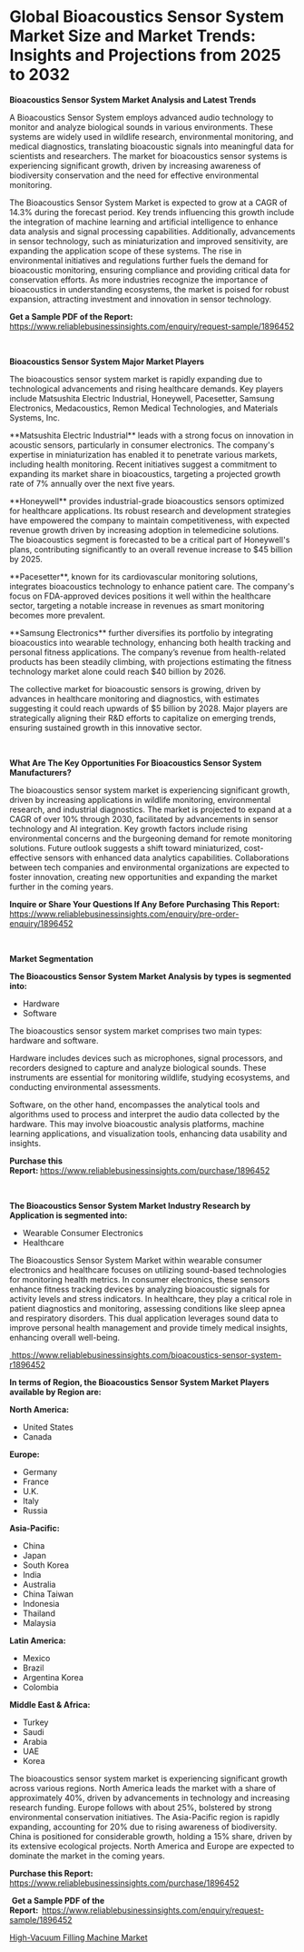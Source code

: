 <p><h1>Global Bioacoustics Sensor System Market Size and Market Trends: Insights and Projections from 2025 to 2032</h1></p><p><strong>Bioacoustics Sensor System Market Analysis and Latest Trends</strong></p>
<p><p>A Bioacoustics Sensor System employs advanced audio technology to monitor and analyze biological sounds in various environments. These systems are widely used in wildlife research, environmental monitoring, and medical diagnostics, translating bioacoustic signals into meaningful data for scientists and researchers. The market for bioacoustics sensor systems is experiencing significant growth, driven by increasing awareness of biodiversity conservation and the need for effective environmental monitoring. </p><p>The Bioacoustics Sensor System Market is expected to grow at a CAGR of 14.3% during the forecast period. Key trends influencing this growth include the integration of machine learning and artificial intelligence to enhance data analysis and signal processing capabilities. Additionally, advancements in sensor technology, such as miniaturization and improved sensitivity, are expanding the application scope of these systems. The rise in environmental initiatives and regulations further fuels the demand for bioacoustic monitoring, ensuring compliance and providing critical data for conservation efforts. As more industries recognize the importance of bioacoustics in understanding ecosystems, the market is poised for robust expansion, attracting investment and innovation in sensor technology.</p></p>
<p><strong>Get a Sample PDF of the Report:&nbsp;</strong> <a href="https://www.reliablebusinessinsights.com/enquiry/request-sample/1896452?utm_campaign=1837&utm_medium=2&utm_source=Github&utm_content=ia&utm_term=13012025&utm_id=bioacoustics-sensor-system">https://www.reliablebusinessinsights.com/enquiry/request-sample/1896452</a></p>
<p>&nbsp;</p>
<p><strong>Bioacoustics Sensor System Major Market Players</strong></p>
<p><p>The bioacoustics sensor system market is rapidly expanding due to technological advancements and rising healthcare demands. Key players include Matsushita Electric Industrial, Honeywell, Pacesetter, Samsung Electronics, Medacoustics, Remon Medical Technologies, and Materials Systems, Inc.</p><p>**Matsushita Electric Industrial** leads with a strong focus on innovation in acoustic sensors, particularly in consumer electronics. The company's expertise in miniaturization has enabled it to penetrate various markets, including health monitoring. Recent initiatives suggest a commitment to expanding its market share in bioacoustics, targeting a projected growth rate of 7% annually over the next five years.</p><p>**Honeywell** provides industrial-grade bioacoustics sensors optimized for healthcare applications. Its robust research and development strategies have empowered the company to maintain competitiveness, with expected revenue growth driven by increasing adoption in telemedicine solutions. The bioacoustics segment is forecasted to be a critical part of Honeywell's plans, contributing significantly to an overall revenue increase to $45 billion by 2025.</p><p>**Pacesetter**, known for its cardiovascular monitoring solutions, integrates bioacoustics technology to enhance patient care. The company's focus on FDA-approved devices positions it well within the healthcare sector, targeting a notable increase in revenues as smart monitoring becomes more prevalent.</p><p>**Samsung Electronics** further diversifies its portfolio by integrating bioacoustics into wearable technology, enhancing both health tracking and personal fitness applications. The company’s revenue from health-related products has been steadily climbing, with projections estimating the fitness technology market alone could reach $40 billion by 2026.</p><p>The collective market for bioacoustic sensors is growing, driven by advances in healthcare monitoring and diagnostics, with estimates suggesting it could reach upwards of $5 billion by 2028. Major players are strategically aligning their R&D efforts to capitalize on emerging trends, ensuring sustained growth in this innovative sector.</p></p>
<p>&nbsp;</p>
<p><strong>What Are The Key Opportunities For Bioacoustics Sensor System Manufacturers?</strong></p>
<p><p>The bioacoustics sensor system market is experiencing significant growth, driven by increasing applications in wildlife monitoring, environmental research, and industrial diagnostics. The market is projected to expand at a CAGR of over 10% through 2030, facilitated by advancements in sensor technology and AI integration. Key growth factors include rising environmental concerns and the burgeoning demand for remote monitoring solutions. Future outlook suggests a shift toward miniaturized, cost-effective sensors with enhanced data analytics capabilities. Collaborations between tech companies and environmental organizations are expected to foster innovation, creating new opportunities and expanding the market further in the coming years.</p></p>
<p><strong>Inquire or Share Your Questions If Any Before Purchasing This Report:</strong> <a href="https://www.reliablebusinessinsights.com/enquiry/pre-order-enquiry/1896452?utm_campaign=1837&utm_medium=2&utm_source=Github&utm_content=ia&utm_term=13012025&utm_id=bioacoustics-sensor-system">https://www.reliablebusinessinsights.com/enquiry/pre-order-enquiry/1896452</a></p>
<p>&nbsp;</p>
<p><strong>Market Segmentation</strong></p>
<p><strong>The Bioacoustics Sensor System Market Analysis by types is segmented into:</strong></p>
<p><ul><li>Hardware</li><li>Software</li></ul></p>
<p><p>The bioacoustics sensor system market comprises two main types: hardware and software. </p><p>Hardware includes devices such as microphones, signal processors, and recorders designed to capture and analyze biological sounds. These instruments are essential for monitoring wildlife, studying ecosystems, and conducting environmental assessments.</p><p>Software, on the other hand, encompasses the analytical tools and algorithms used to process and interpret the audio data collected by the hardware. This may involve bioacoustic analysis platforms, machine learning applications, and visualization tools, enhancing data usability and insights.</p></p>
<p><strong>Purchase this Report:&nbsp;</strong><a href="https://www.reliablebusinessinsights.com/purchase/1896452?utm_campaign=1837&utm_medium=2&utm_source=Github&utm_content=ia&utm_term=13012025&utm_id=bioacoustics-sensor-system">https://www.reliablebusinessinsights.com/purchase/1896452</a></p>
<p>&nbsp;</p>
<p><strong>The Bioacoustics Sensor System Market Industry Research by Application is segmented into:</strong></p>
<p><ul><li>Wearable Consumer Electronics</li><li>Healthcare</li></ul></p>
<p><p>The Bioacoustics Sensor System Market within wearable consumer electronics and healthcare focuses on utilizing sound-based technologies for monitoring health metrics. In consumer electronics, these sensors enhance fitness tracking devices by analyzing bioacoustic signals for activity levels and stress indicators. In healthcare, they play a critical role in patient diagnostics and monitoring, assessing conditions like sleep apnea and respiratory disorders. This dual application leverages sound data to improve personal health management and provide timely medical insights, enhancing overall well-being.</p></p>
<p><a href="https://www.reliablebusinessinsights.com/bioacoustics-sensor-system-r1896452?utm_campaign=1837&utm_medium=2&utm_source=Github&utm_content=ia&utm_term=13012025&utm_id=bioacoustics-sensor-system">&nbsp;https://www.reliablebusinessinsights.com/bioacoustics-sensor-system-r1896452</a></p>
<p><strong>In terms of Region, the Bioacoustics Sensor System Market Players available by Region are:</strong></p>
<p>
    <p> <strong> North America: </strong>
        <ul>
            <li>United States</li>
            <li>Canada</li>
        </ul>
        </p> 
    <p> <strong> Europe: </strong>
        <ul>
            <li>Germany</li>
            <li>France</li>
            <li>U.K.</li>
            <li>Italy</li>
            <li>Russia</li>
        </ul>
        </p> 
    <p> <strong> Asia-Pacific: </strong>
        <ul>
            <li>China</li>
            <li>Japan</li>
            <li>South Korea</li>
            <li>India</li>
            <li>Australia</li>
            <li>China Taiwan</li>
            <li>Indonesia</li>
            <li>Thailand</li>
            <li>Malaysia</li>
        </ul>
        </p> 
    <p> <strong> Latin America: </strong>
        <ul>
            <li>Mexico</li>
            <li>Brazil</li>
            <li>Argentina Korea</li>
            <li>Colombia</li>
        </ul>
        </p> 
    <p> <strong> Middle East & Africa: </strong>
        <ul>
            <li>Turkey</li>
            <li>Saudi</li>
            <li>Arabia</li>
            <li>UAE</li>
            <li>Korea</li>
        </ul>
    </p>
    </p>
<p><p>The bioacoustics sensor system market is experiencing significant growth across various regions. North America leads the market with a share of approximately 40%, driven by advancements in technology and increasing research funding. Europe follows with about 25%, bolstered by strong environmental conservation initiatives. The Asia-Pacific region is rapidly expanding, accounting for 20% due to rising awareness of biodiversity. China is positioned for considerable growth, holding a 15% share, driven by its extensive ecological projects. North America and Europe are expected to dominate the market in the coming years.</p></p>
<p><strong>Purchase this Report: </strong><a href="https://www.reliablebusinessinsights.com/purchase/1896452?utm_campaign=1837&utm_medium=2&utm_source=Github&utm_content=ia&utm_term=13012025&utm_id=bioacoustics-sensor-system">https://www.reliablebusinessinsights.com/purchase/1896452</a></p>
<p>&nbsp;<strong>Get a Sample PDF of the Report:&nbsp;&nbsp;</strong><a href="https://www.reliablebusinessinsights.com/enquiry/request-sample/1896452?utm_campaign=1837&utm_medium=2&utm_source=Github&utm_content=ia&utm_term=13012025&utm_id=bioacoustics-sensor-system">https://www.reliablebusinessinsights.com/enquiry/request-sample/1896452</a></p>
<p><strong></strong></p>
<p><p><a href="https://github.com/oslieselotte2192/Market-Research-Report-List-1/blob/main/high-vacuum-filling-machine-market.md?utm_campaign=1837&utm_medium=2&utm_source=Github&utm_content=ia&utm_term=13012025&utm_id=bioacoustics-sensor-system">High-Vacuum Filling Machine Market</a></p></p>